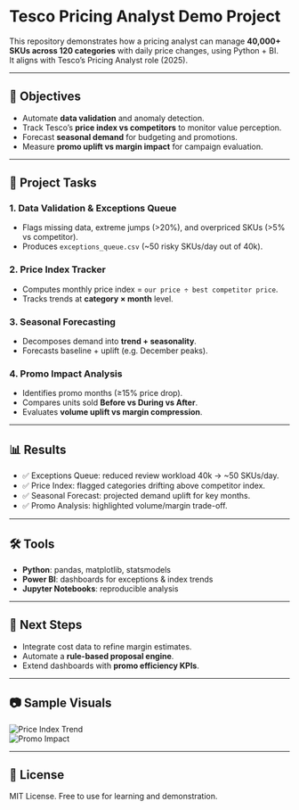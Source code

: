 # Tesco Pricing Analyst Demo Project

This repository demonstrates how a pricing analyst can manage **40,000+ SKUs across 120 categories** with daily price changes, using Python + BI.  
It aligns with Tesco’s Pricing Analyst role (2025).

---

## 🚀 Objectives
- Automate **data validation** and anomaly detection.
- Track Tesco’s **price index vs competitors** to monitor value perception.
- Forecast **seasonal demand** for budgeting and promotions.
- Measure **promo uplift vs margin impact** for campaign evaluation.

---

## 📂 Project Tasks

### 1. Data Validation & Exceptions Queue
- Flags missing data, extreme jumps (>20%), and overpriced SKUs (>5% vs competitor).
- Produces `exceptions_queue.csv` (~50 risky SKUs/day out of 40k).

### 2. Price Index Tracker
- Computes monthly price index = `our price ÷ best competitor price`.
- Tracks trends at **category × month** level.

### 3. Seasonal Forecasting
- Decomposes demand into **trend + seasonality**.
- Forecasts baseline + uplift (e.g. December peaks).

### 4. Promo Impact Analysis
- Identifies promo months (≥15% price drop).
- Compares units sold **Before vs During vs After**.
- Evaluates **volume uplift vs margin compression**.

---

## 📊 Results

- ✅ Exceptions Queue: reduced review workload 40k → ~50 SKUs/day.  
- ✅ Price Index: flagged categories drifting above competitor index.  
- ✅ Seasonal Forecast: projected demand uplift for key months.  
- ✅ Promo Analysis: highlighted volume/margin trade-off.  

---

## 🛠️ Tools
- **Python**: pandas, matplotlib, statsmodels  
- **Power BI**: dashboards for exceptions & index trends  
- **Jupyter Notebooks**: reproducible analysis  

---

## 📌 Next Steps
- Integrate cost data to refine margin estimates.  
- Automate a **rule-based proposal engine**.  
- Extend dashboards with **promo efficiency KPIs**.  

---

## 📷 Sample Visuals
![Price Index Trend](reports/visuals/price_index_trend.png)  
![Promo Impact](reports/visuals/promo_impact.png)

---

## 📄 License
MIT License. Free to use for learning and demonstration.

